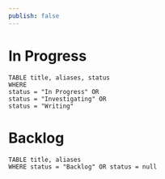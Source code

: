 ```yaml
---
publish: false
---
```

# In Progress
```dataview
TABLE title, aliases, status
WHERE 
status = "In Progress" OR 
status = "Investigating" OR
status = "Writing"
```


# Backlog
```dataview
TABLE title, aliases
WHERE status = "Backlog" OR status = null
```
